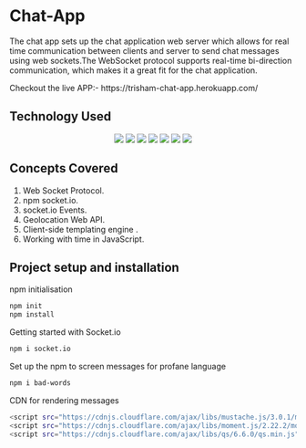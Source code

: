 # Chat-App
The chat app sets up the chat application web server which allows for real time communication between clients and server to send chat messages using web sockets.The WebSocket protocol supports real-time bi-direction communication, which makes it a great fit for the chat application.
<p> Checkout the live APP:- https://trisham-chat-app.herokuapp.com/
<h2> Technology Used </h2>
<p align="center">
<img src="https://img.shields.io/badge/-JavaScript-black?style=flat-square&logo=javascript"/>
<img src="https://img.shields.io/badge/-Mongo DB-black?style=flat-square&logo=mongodb"/>
<img src="https://img.shields.io/badge/-Express-black?style=flat-square&logo=express"/>
<img src="https://img.shields.io/badge/-Node JS-black?style=flat-square&logo=node"/>
<img src="https://img.shields.io/badge/-Git-black?style=flat-square&logo=git"/>
<img src="https://img.shields.io/badge/-GitHub-black?style=flat-square&logo=github"/>
<img src="https://img.shields.io/badge/-Heroku-black?style=flat-square&logo=heroku"/>
</p>
<h2> Concepts Covered </h2>
<ol>
  <li> Web Socket Protocol.</li>
  <li> npm socket.io.</li>
  <li> socket.io Events.</li>
  <li> Geolocation Web API.</li>
  <li> Client-side templating engine .</li>
  <li> Working with time in JavaScript. </li>
</ol>
<h2>Project setup and installation</h2>
<p>npm initialisation</p>

```Bash
npm init
npm install
```
<p>Getting started with Socket.io</p>

```Bash
npm i socket.io
```
<p>Set up the npm to screen messages for profane
language</p>

```Bash
npm i bad-words
```

<p>CDN for rendering messages</p>

```Bash
<script src="https://cdnjs.cloudflare.com/ajax/libs/mustache.js/3.0.1/mustache.min.js"></script>
<script src="https://cdnjs.cloudflare.com/ajax/libs/moment.js/2.22.2/moment.min.js"></script>
<script src="https://cdnjs.cloudflare.com/ajax/libs/qs/6.6.0/qs.min.js"></script>
```
